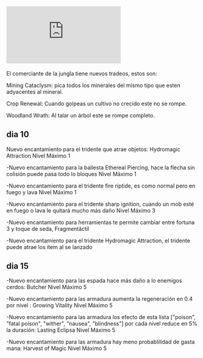 ## ![Dia 5](https://github.com/MiguelVeraXd/Valley-Dimensional-Wiki/blob/main/Main/Wiki/dia%205.md) 
El comerciante de la jungla tiene nuevos tradeos, estos son:

Mining Cataclysm: pica todos los minerales del mismo tipo que esten adyacentes al mineral.

Crop Renewal: Cuando golpeas un cultivo no crecido este no se rompe.

Woodland Wrath: Al talar un árbol este se rompe completo.

## dia 10
Nuevo encantamiento para el tridente que atrae objetos: Hydromagic Attraction Nivel Máximo 1

-Nuevo encantamiento para la ballesta Ethereal Piercing, hace la flecha sin colisión puede pasa todo lo bloques Nivel Máximo 1

-Nuevo encantamiento para el tridente fire riptide, es como normal pero en fuego y lava Nivel Máximo 1

-Nuevo encantamiento para el tridente sharp ignition, cuando un mob esté en fuego o lava le quitará mucho más daño Nivel Máximo 3

-Nuevo encantamiento para herramientas te permite cambiar entre fortuna 3 y toque de seda, Fragmentáctil

-Nuevo encantamiento para el tridente Hydromagic Attraction, el tridente puede atrae los item al se lanzado

## dia 15
-Nuevo encantamiento para las espada hace más daño a lo enemigos cerdos: Butcher Nivel Máximo 5

-Nuevo encantamiento para las armadura aumenta la regeneración en 0.4 por nivel : Growing Vitality Nivel Máximo 5

-Nuevo encantamiento para las armadura los efecto de esta lista ["poison", "fatal poison", "wither", "nausea", "blindness"] por cada nivel reduce en 5% la duración: Lasting Eclipsa Nivel Máximo 5 

-Nuevo encantamiento para las armadura hay meno probablilidad de gasta mana: Harvest of Magic Nivel Máximo 5 
